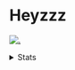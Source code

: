 # Heyzzz  

[![.](https://skillicons.dev/icons?i=ts,nextjs,nestjs,mongodb)](https://skillicons.dev)  

<details>
<summary>Stats</summary
<!--START_SECTION:waka-->

```txt
MDX                        3 hrs 33 mins   ████████▓░░░░░░░░░░░░░░░░   35.05 %
JavaScript                 2 hrs 37 mins   ██████▒░░░░░░░░░░░░░░░░░░   25.87 %
TypeScript                 1 hr 55 mins    ████▓░░░░░░░░░░░░░░░░░░░░   19.06 %
Other                      1 hr 15 mins    ███░░░░░░░░░░░░░░░░░░░░░░   12.46 %
Bash                       14 mins         ▓░░░░░░░░░░░░░░░░░░░░░░░░   02.34 %
```

<!--END_SECTION:waka-->
</details>
